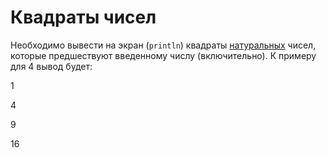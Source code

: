 # Квадраты чисел

Необходимо вывести на экран (`println`) квадраты [натуральных](https://ru.wikipedia.org/wiki/Натуральное_число) чисел, которые предшествуют введенному числу (включительно). К примеру для 4 вывод будет:

1

4

9

16
